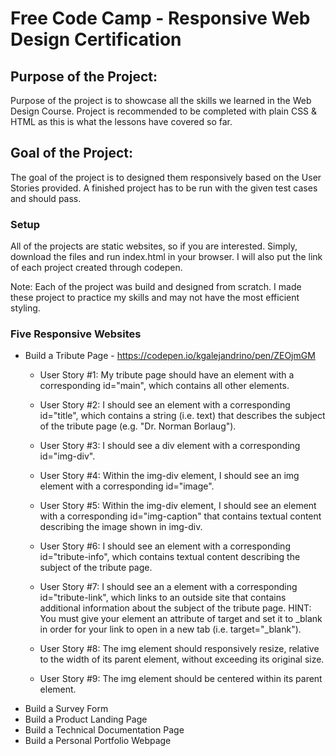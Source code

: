 # Free Code Camp - Responsive Web Design Certification

## Purpose of the Project:
Purpose of the project is to showcase all the skills we learned in the Web Design Course. Project is recommended to be completed with plain CSS & HTML as this is what the lessons have covered so far.

## Goal of the Project:
The goal of the project is to designed them responsively based on the User Stories provided. A finished project has to be run with the given test cases and should pass. 

### Setup
All of the projects are static websites, so if you are interested. Simply, download the files and run index.html in your browser. I will also put the link of each project created through codepen.

Note: Each of the project was build and designed from scratch. I made these project to practice my skills and may not have the most efficient styling. 

### Five Responsive Websites
- Build a Tribute Page - https://codepen.io/kgalejandrino/pen/ZEOjmGM
  - User Story #1: My tribute page should have an element with a corresponding id="main", which contains all other elements.

  - User Story #2: I should see an element with a corresponding id="title", which contains a string (i.e. text) that describes the subject of the tribute page (e.g. "Dr. Norman Borlaug").

  - User Story #3: I should see a div element with a corresponding id="img-div".

  - User Story #4: Within the img-div element, I should see an img element with a corresponding id="image".

  - User Story #5: Within the img-div element, I should see an element with a corresponding id="img-caption" that contains textual content describing the image shown in img-div.

  - User Story #6: I should see an element with a corresponding id="tribute-info", which contains textual content describing the subject of the tribute page.

  - User Story #7: I should see an a element with a corresponding id="tribute-link", which links to an outside site that contains additional information about the subject of the tribute page. HINT: You must give your element an attribute of target and set it to _blank in order for your link to open in a new tab (i.e. target="_blank").

  - User Story #8: The img element should responsively resize, relative to the width of its parent element, without exceeding its original size.

  - User Story #9: The img element should be centered within its parent element.

* Build a Survey Form
* Build a Product Landing Page
* Build a Technical Documentation Page
* Build a Personal Portfolio Webpage


